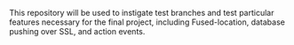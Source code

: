 This repository will be used to instigate test branches and test particular
features necessary for the final project, including Fused-location, database
pushing over SSL, and action events.